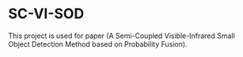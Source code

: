 # SC-VI-SOD
This project is used for paper (A Semi-Coupled Visible-Infrared Small Object Detection Method based on Probability Fusion).
